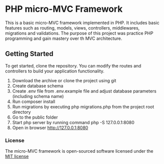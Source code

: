 # PHP micro-MVC Framework

This is a basic micro-MVC framework implemented in PHP. It includes basic features such as routing, models, views, controllers, middlewares, migrations and validations. The purpose of this project was practice PHP programming and gain mastery over th MVC architecture.

## Getting Started

To get started, clone the repository. You can modify the routes and controllers to build your application functionality.

1. Download the archive or clone the project using git
2. Create database schema
3. Create .env file from .env.example file and adjust database parameters (including schema name)
4. Run composer install
5. Run migrations by executing php migrations.php from the project root directory
6. Go to the public folder
7. Start php server by running command php -S 127.0.0.1:8080
8. Open in browser http://127.0.0.1:8080


### License

The micro-MVC framework is open-sourced software licensed under the [MIT license](https://opensource.org/license/mit)
